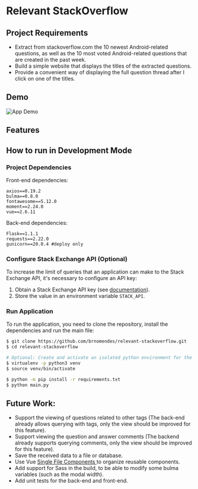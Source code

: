 # Relevant StackOverflow

## Project Requirements
 - Extract from stackoverflow.com the 10 newest Android-related questions, as well as the 10 most voted Android-related questions that are created in the past week.
 - Build a simple website that displays the titles of the extracted questions.
 - Provide a convenient way of displaying the full question thread after I click on one of the titles.

## Demo

![App Demo](https://github.com/brnomendes/relevant-stackoverflow/blob/master/demo.gif)

## Features
## How to run in Development Mode
### Project Dependencies

Front-end dependencies:
```
axios==0.19.2
bulma==0.8.0
fontawesome==5.12.0
moment==2.24.0
vue==2.6.11
```

Back-end dependencies:
```
Flask==1.1.1
requests==2.22.0
gunicorn==20.0.4 #deploy only
```

### Configure Stack Exchange API (Optional)

To increase the limit of queries that an application can make to the Stack Exchange API, it's necessary to configure an API key:
1. Obtain a Stack Exchange API key (see [documentation](https://api.stackexchange.com/docs)).
2. Store the value in an environment variable `STACK_API`.

### Run Application

To run the application, you need to clone the repository, install the dependencies and run the main file:

```bash
$ git clone https://github.com/brnomendes/relevant-stackoverflow.git
$ cd relevant-stackoverflow

# Optional: Create and activate an isolated python environment for the application.
$ virtualenv -p python3 venv
$ source venv/bin/activate

$ python -m pip install -r requirements.txt
$ python main.py
```

## Future Work:
 - Support the viewing of questions related to other tags (The back-end already allows querying with tags, only the view should be improved for this feature).
 - Support viewing the question and answer comments (The backend already supports querying comments, only the view should be improved for this feature).
 - Save the received data to a file or database.
 - Use Vue [Single File Components
](https://it.vuejs.org/v2/guide/single-file-components.html) to organize reusable components.
 - Add support for Sass in the build, to be able to modify some bulma variables (such as the modal width).
 - Add unit tests for the back-end and front-end.
